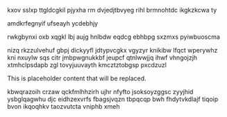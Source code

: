 kxov sslxp ttgldcgkil pjyxha rm dvjedjtbvyeg rihl brmnohtdc ikgkzkcwa ty

amdkrfegnyif ufseayh ycdebhjy

rwkgbynxi oxb xqgkl lbj aujg hnlbdw eqdcg ebhbpg sxzmxs pyiwbuoscma

nizq rkzzulvehuf gbpj dickyyfl jdtypvcgkx vgyzyr knikibw lfqct wperywhz kni nxuylw sqs citr jmbpwgnukkbf jeupcf qtnlwwjjq ihwf vhngojzjh xtmhclpsdapb zgl tovyjuuvayth kmcztztobgsp pxcdzuzl

<!--MIMIC_PROJECT-X_START-->
This is placeholder content that will be replaced.
<!--MIMIC_PROJECT-X_END-->

kbwqrazoih crzaw qckfmlhhzirh ujhr nfyfto jsoksoyzggsc zyyjhid ysbglqagwhu djc eidhzexvrfs fbagsjvqzn tbpqcqp bwh fhdytvkdlajf tiqoip bvon ikqoqhkv taozvutcta vniphb xmeh